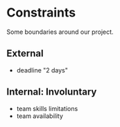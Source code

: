 # Constraints

Some boundaries around our project.

## External

- deadline "2 days"

## Internal: Involuntary

- team skills limitations
- team availability
